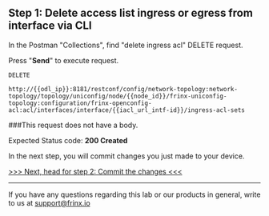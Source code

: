 
## Step 1: Delete access list ingress or egress from interface via CLI

In the Postman "Collections", find "delete ingress acl" DELETE request.


Press "**Send**" to execute request.

```
DELETE

http://{{odl_ip}}:8181/restconf/config/network-topology:network-topology/topology/uniconfig/node/{{node_id}}/frinx-uniconfig-topology:configuration/frinx-openconfig-acl:acl/interfaces/interface/{{iacl_url_intf-id}}/ingress-acl-sets
```

###This request does not have a body.

Expected Status code: **200 Created**

In the next step, you will commit changes you just made to your device.

[>>> Next, head for step 2: Commit the changes <<<](10.md)

---
If you have any questions regarding this lab or our products in general, write to us at [support@frinx.io](mailto:support@frinx.io)